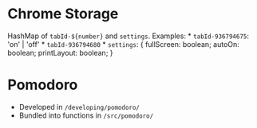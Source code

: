 # Chrome Storage
HashMap of `tabId-${number}` and `settings`. Examples:
    * `tabId-936794675`: 'on' | 'off'
    * `tabId-936794680`
    * `settings`: {
        fullScreen: boolean;
        autoOn: boolean;
        printLayout: boolean;
    }

# Pomodoro
* Developed in `/developing/pomodoro/`
* Bundled into functions in `/src/pomodoro/`

